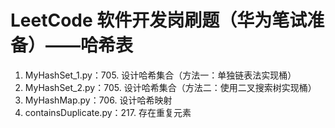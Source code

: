 # LeetCode 软件开发岗刷题（华为笔试准备）——哈希表
1. MyHashSet_1.py：705. 设计哈希集合（方法一：单独链表法实现桶）
2. MyHashSet_2.py：705. 设计哈希集合（方法二：使用二叉搜索树实现桶）
3. MyHashMap.py：706. 设计哈希映射
4. containsDuplicate.py：217. 存在重复元素